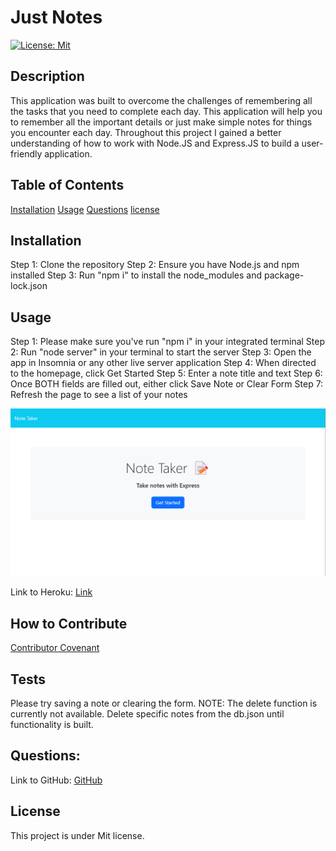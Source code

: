# Just Notes
[![License: Mit](https://img.shields.io/badge/License-Mit-yellow.svg)](https://opensource.org/licenses/Mit)

## Description
    
This application was built to overcome the challenges of remembering all the tasks that you need to complete each day. This application will help you to remember all the important details or just make simple notes for things you encounter each day. Throughout this project I gained a better understanding of how to work with Node.JS and Express.JS to build a user-friendly application.
    
## Table of Contents
    
[Installation](#installation)
[Usage](#usage)
[Questions](#questions)
[license](#license)
    
## Installation
    
Step 1: Clone the repository
Step 2: Ensure you have Node.js and npm installed
Step 3: Run "npm i" to install the node_modules and package-lock.json
    
## Usage

Step 1: Please make sure you've run "npm i" in your integrated terminal 
Step 2: Run "node server" in your terminal to start the server 
Step 3: Open the app in Insomnia or any other live server application
Step 4: When directed to the homepage, click Get Started
Step 5: Enter a note title and text
Step 6: Once BOTH fields are filled out, either click Save Note or Clear Form
Step 7: Refresh the page to see a list of your notes

![Image of deployed application](/Assets/Just-Notes-Screenshot.png)

Link to Heroku: [Link](https://desolate-refuge-03784-825265cdd8ee.herokuapp.com/)
    
## How to Contribute

[Contributor Covenant](https://www.contributor-covenant.org/)

## Tests
    
Please try saving a note or clearing the form. NOTE: The delete function is currently not available. Delete specific notes from the db.json until functionality is built.

## Questions:

Link to GitHub:
[GitHub](https://github.com/the-real-chrisp)


## License
This project is under Mit license.